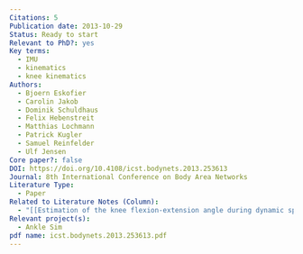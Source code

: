 ```yaml
---
Citations: 5
Publication date: 2013-10-29
Status: Ready to start
Relevant to PhD?: yes
Key terms:
  - IMU
  - kinematics
  - knee kinematics
Authors:
  - Bjoern Eskofier
  - Carolin Jakob
  - Dominik Schuldhaus
  - Felix Hebenstreit
  - Matthias Lochmann
  - Patrick Kugler
  - Samuel Reinfelder
  - Ulf Jensen
Core paper?: false
DOI: https://doi.org/10.4108/icst.bodynets.2013.253613
Journal: 8th International Conference on Body Area Networks
Literature Type:
  - Paper
Related to Literature Notes (Column):
  - "[[Estimation of the knee flexion-extension angle during dynamic sport motions using body-worn inertial sensors 2]]"
Relevant project(s):
  - Ankle Sim
pdf name: icst.bodynets.2013.253613.pdf
---
```


